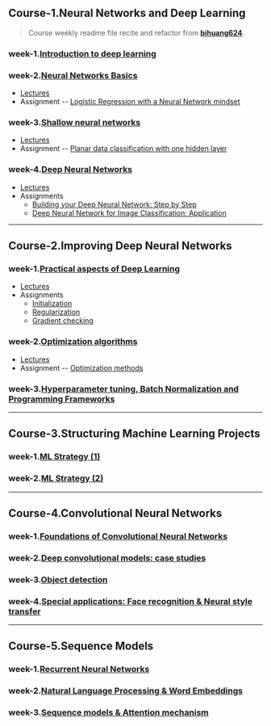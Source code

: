 ## Course-1.Neural Networks and Deep Learning
> Course weekly readme file recite and refactor from **[bihuang624](https://github.com/bighuang624/Andrew-Ng-Deep-Learning-notes/tree/master/docs)**.
### week-1.[Introduction to deep learning](./1_Neural_Networks_and_Deep_Learning/week_1)
### week-2.[Neural Networks Basics](./1_Neural_Networks_and_Deep_Learning/week_2)
- [Lectures](./1_Neural_Networks_and_Deep_Learning/week_2/lectures)
- Assignment -- [Logistic Regression with a Neural Network mindset](./1_Neural_Networks_and_Deep_Learning/week_2/1_assignment.ipynb)
### week-3.[Shallow neural networks](./1_Neural_Networks_and_Deep_Learning/week_3)
- [Lectures](./1_Neural_Networks_and_Deep_Learning/week_3/lectures)
- Assignment -- [Planar data classification with one hidden layer](./1_Neural_Networks_and_Deep_Learning/week_3/assignment.ipynb)
### week-4.[Deep Neural Networks](./1_Neural_Networks_and_Deep_Learning/week_4)
- [Lectures](./1_Neural_Networks_and_Deep_Learning/week_4/lectures)
- Assignments 
    - [Building your Deep Neural Network: Step by Step](./1_Neural_Networks_and_Deep_Learning/week_4/assignment4_1.ipynb)
    - [Deep Neural Network for Image Classification: Application](./1_Neural_Networks_and_Deep_Learning/week_4/assignment4_2.ipynb)
---

## Course-2.Improving Deep Neural Networks
### week-1.[Practical aspects of Deep Learning](./2_Improving_Deep_Neural_Networks/week_1)
- [Lectures](./2_Improving_Deep_Neural_Networks/week_1/lectures)
- Assignments
    - [Initialization](./2_Improving_Deep_Neural_Networks/week_1/1.Initialization.ipynb)
    - [Regularization](./2_Improving_Deep_Neural_Networks/week_1/2.Regularization.ipynb)
    - [Gradient checking](./2_Improving_Deep_Neural_Networks/week_1/3.Gradient+Checking.ipynb)
### week-2.[Optimization algorithms](./2_Improving_Deep_Neural_Networks/week_2)
- [Lectures](./2_Improving_Deep_Neural_Networks/week_2/lectures)
- Assignment -- [Optimization methods](./2_Improving_Deep_Neural_Networks/week_2/Optimization+methods.ipynb)
### week-3.[Hyperparameter tuning, Batch Normalization and Programming Frameworks](./2_Improving_Deep_Neural_Networks/week_3)


---

## Course-3.Structuring Machine Learning Projects
### week-1.[ML Strategy (1)](./3_Structuring_Machine_Learning_Projects/week_1)
### week-2.[ML Strategy (2)](./3_Structuring_Machine_Learning_Projects/week_2)

---


## Course-4.Convolutional Neural Networks
### week-1.[Foundations of Convolutional Neural Networks](./4_Convolutional_Neural_Networks/week_1)
### week-2.[Deep convolutional models: case studies](./4_Convolutional_Neural_Networks/week_2)
### week-3.[Object detection](./4_Convolutional_Neural_Networks/week_3)
### week-4.[Special applications: Face recognition & Neural style transfer](./4_Convolutional_Neural_Networks/week_4)

---


## Course-5.Sequence Models
### week-1.[Recurrent Neural Networks](./5_Sequence_Models/week_1)
### week-2.[Natural Language Processing & Word Embeddings](./5_Sequence_Models/week_2)
### week-3.[Sequence models & Attention mechanism](./5_Sequence_Models/week_3)
